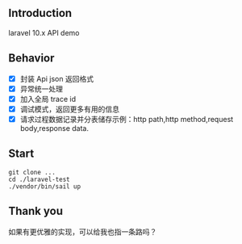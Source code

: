 ## Introduction
laravel 10.x API demo

## Behavior
- [x] 封装 Api json 返回格式
- [x] 异常统一处理
- [x] 加入全局 trace id
- [x] 调试模式，返回更多有用的信息
- [x] 请求过程数据记录并分表储存示例：http path,http method,request body,response data.

## Start
````
git clone ...
cd ./laravel-test
./vendor/bin/sail up
````
## Thank you
如果有更优雅的实现，可以给我也指一条路吗？

